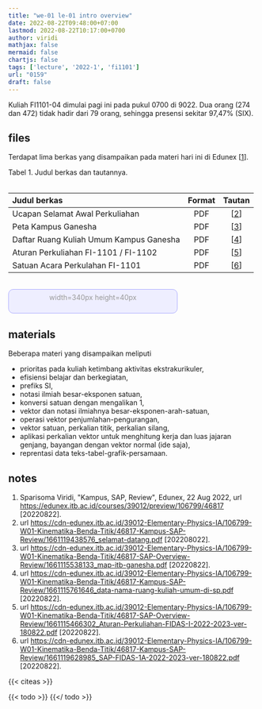 ```yaml
---
title: "we-01 le-01 intro overview"
date: 2022-08-22T09:48:00+07:00
lastmod: 2022-08-22T10:17:00+0700
author: viridi
mathjax: false
mermaid: false
chartjs: false
tags: ['lecture', '2022-1', 'fi1101']
url: "0159"
draft: false
---
```

Kuliah FI1101-04 dimulai pagi ini pada pukul 0700 di 9022. Dua orang (274 dan 472) tidak hadir dari 79 orang, sehingga presensi sekitar 97,47% (SIX).


## files
Terdapat lima berkas yang disampaikan pada materi hari ini di Edunex [[1](#r01)].

Tabel <a name='tab1'>1</a>. Judul berkas dan tautannya. <br /><br />

Judul berkas | Format | Tautan
:- | :-: | :-:
Ucapan Selamat Awal Perkuliahan | PDF | [[2](#r02)]
Peta Kampus Ganesha | PDF | [[3](#r03)]
Daftar Ruang Kuliah Umum Kampus Ganesha | PDF | [[4](#r04)]
Aturan Perkuliahan FI-1101 / FI-1102 | PDF | [[5](#r05)]
Satuan Acara Perkulahan FI-1101 | PDF | [[6](#r06)]

<br/>
<div style="width:340px; height:40px; border:1px #aaf solid; background:#eef; text-align:center; padding-top:0.5em; color:#999; border-radius:10px;">width=340px height=40px</div>


## materials
Beberapa materi yang disampaikan meliputi
- prioritas pada kuliah ketimbang aktivitas ekstrakurikuler,
- efisiensi belajar dan berkegiatan,
- prefiks SI,
- notasi ilmiah besar-eksponen satuan,
- konversi satuan dengan mengalikan 1,
- vektor dan notasi ilmiahnya besar-eksponen-arah-satuan,
- operasi vektor penjumlahan-pengurangan,
- vektor satuan, perkalian titik, perkalian silang,
- aplikasi perkalian vektor untuk menghitung kerja dan luas jajaran genjang, bayangan dengan vektor normal (ide saja),
- reprentasi data teks-tabel-grafik-persamaan.


## notes
1. <a name='r01'></a>Sparisoma Viridi, "Kampus, SAP, Review", Edunex, 22 Aug 2022, url <https://edunex.itb.ac.id/courses/39012/preview/106799/46817> [20220822].
2. <a name='r02'></a>
url <https://cdn-edunex.itb.ac.id/39012-Elementary-Physics-IA/106799-W01-Kinematika-Benda-Titik/46817-Kampus-SAP-Review/1661119438576_selamat-datang.pdf> [202208022].
3. <a name='r03'></a>url <https://cdn-edunex.itb.ac.id/39012-Elementary-Physics-IA/106799-W01-Kinematika-Benda-Titik/46817-SAP-Overview-Review/1661115538133_map-itb-ganesha.pdf> [20220822].
4. <a name='r04'></a>url <https://cdn-edunex.itb.ac.id/39012-Elementary-Physics-IA/106799-W01-Kinematika-Benda-Titik/46817-Kampus-SAP-Review/1661115761646_data-nama-ruang-kuliah-umum-di-sp.pdf> [20220822].
5. <a name='r05'></a>url <https://cdn-edunex.itb.ac.id/39012-Elementary-Physics-IA/106799-W01-Kinematika-Benda-Titik/46817-SAP-Overview-Review/1661115466302_Aturan-Perkuliahan-FIDAS-I-2022-2023-ver-180822.pdf> [20220822].
6. <a name='r06'></a> url <https://cdn-edunex.itb.ac.id/39012-Elementary-Physics-IA/106799-W01-Kinematika-Benda-Titik/46817-Kampus-SAP-Review/1661119628985_SAP-FIDAS-1A-2022-2023-ver-180822.pdf> [20220822].




{{< citeas >}}

{{< todo >}}
{{</ todo >}}